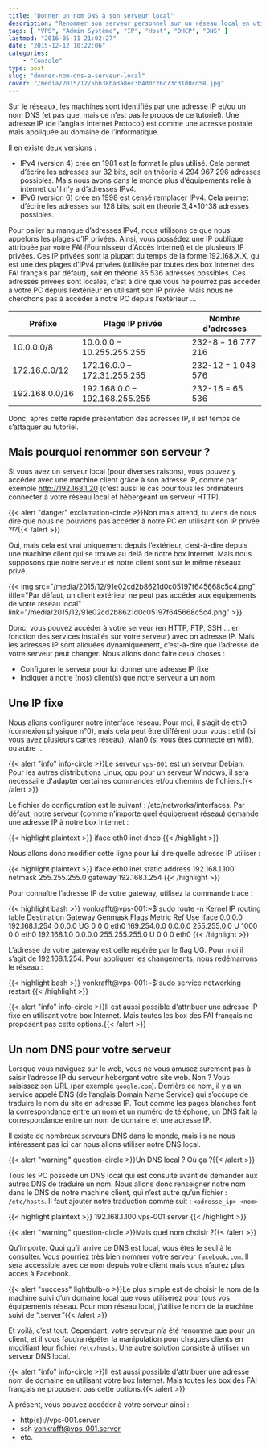 ```yaml
---
title: "Donner un nom DNS à son serveur local"
description: "Renommer son serveur personnel sur un réseau local en utilisant les IP fixes et les DNS locaux de vos différents équipements réseaux."
tags: [ "VPS", "Admin Système", "IP", "Host", "DHCP", "DNS" ]
lastmod: "2016-05-11 21:02:27"
date: "2015-12-12 10:22:06"
categories:
    - "Console"
type: post
slug: "donner-nom-dns-a-serveur-local"
cover: "/media/2015/12/5bb38ba3a8ec3b4d0c26c73c31d0cd58.jpg"
---
```


Sur le réseaux, les machines sont identifiés par une adresse IP et/ou un nom DNS (et pas que, mais ce n’est pas le propos de ce tutoriel). Une adresse IP (de l’anglais Internet Protocol) est comme une adresse postale mais appliquée au domaine de l’informatique.

<!--more-->

Il en existe deux versions :

- IPv4 (version 4) crée en 1981 est le format le plus utilisé. Cela permet d’écrire les adresses sur 32 bits, soit en théorie 4 294 967 296 adresses possibles. Mais nous avons dans le monde plus d’équipements relié à internet qu’il n’y a d’adresses IPv4.
- IPv6 (version 6) crée en 1998 est censé remplacer IPv4. Cela permet d’écrire les adresses sur 128 bits, soit en théorie 3,4×10^38 adresses possibles.

Pour palier au manque d’adresses IPv4, nous utilisons ce que nous appelons les plages d’IP privées. Ainsi, vous possédez une IP publique attribuée par votre FAI (Fournisseur d'Accès Internet) et de plusieurs IP privées. Ces IP privées sont la plupart du temps de la forme 192.168.X.X, qui est une des plages d’IPv4 privées (utilisée par toutes des box Internet des FAI français par défaut), soit en théorie 35 536 adresses possibles. Ces adresses privées sont locales, c’est à dire que vous ne pourrez pas accéder à votre PC depuis l’extérieur en utilisant son IP privée. Mais nous ne cherchons pas à accéder à notre PC depuis l’extérieur …

| Préfixe        | Plage IP privée               | Nombre d'adresses  |
| -------------- | ----------------------------- | ------------------ |
| 10.0.0.0/8     | 10.0.0.0 – 10.255.255.255     | 232-8 = 16 777 216 |
| 172.16.0.0/12  | 172.16.0.0 – 172.31.255.255   | 232-12 = 1 048 576 |
| 192.168.0.0/16 | 192.168.0.0 – 192.168.255.255 | 232-16 = 65 536    |

Donc, après cette rapide présentation des adresses IP, il est temps de s’attaquer au tutoriel.

## Mais pourquoi renommer son serveur ?

Si vous avez un serveur local (pour diverses raisons), vous pouvez y accéder avec une machine client grâce à son adresse IP, comme par exemple http://192.168.1.20 (c'est aussi le cas pour tous les ordinateurs connecter à votre réseau local et hébergeant un serveur HTTP).

{{< alert "danger" exclamation-circle >}}Non mais attend, tu viens de nous dire que nous ne pouvions pas accéder à notre PC en utilisant son IP privée ?!?{{< /alert >}}

Oui, mais cela est vrai uniquement depuis l’extérieur, c’est-à-dire depuis une machine client qui se trouve au delà de notre box Internet. Mais nous supposons que notre serveur et notre client sont sur le même réseaux privé.

{{< img src="/media/2015/12/91e02cd2b8621d0c05197f645668c5c4.png" title="Par défaut, un client extérieur ne peut pas accéder aux équipements de votre réseau local" link="/media/2015/12/91e02cd2b8621d0c05197f645668c5c4.png" >}}

Donc, vous pouvez accéder à votre serveur (en HTTP, FTP, SSH … en fonction des services installés sur votre serveur) avec on adresse IP. Mais les adresses IP sont allouées dynamiquement, c’est-à-dire que l’adresse de votre serveur peut changer. Nous allons donc faire deux choses :

- Configurer le serveur pour lui donner une adresse IP fixe
- Indiquer à notre (nos) client(s) que notre serveur a un nom

## Une IP fixe

Nous allons configurer notre interface réseau. Pour moi, il s’agit de eth0 (connexion physique n°0), mais cela peut être différent pour vous : eth1 (si vous avez plusieurs cartes réseau), wlan0 (si vous êtes connecté en wifi), ou autre …

{{< alert "info" info-circle >}}Le serveur `vps-001` est un serveur Debian. Pour les autres distributions Linux, opu pour un serveur Windows, il sera necessaire d'adapter certaines commandes et/ou chemins de fichiers.{{< /alert >}}

Le fichier de configuration est le suivant : /etc/networks/interfaces. Par défaut, notre serveur (comme n’importe quel équipement réseau) demande une adresse IP à notre box Internet :

{{< highlight plaintext >}}
iface eth0 inet dhcp
{{< /highlight >}}

Nous allons donc modifier cette ligne pour lui dire quelle adresse IP utiliser :

{{< highlight plaintext >}}
iface eth0 inet static
    address 192.168.1.100
    netmask 255.255.255.0
    gateway 192.168.1.254
{{< /highlight >}}

Pour connaître l’adresse IP de votre gateway, utilisez la commande trace :

{{< highlight bash >}}
vonkrafft@vps-001:~$ sudo route -n
Kernel IP routing table
Destination     Gateway         Genmask         Flags Metric Ref    Use Iface
0.0.0.0         192.168.1.254   0.0.0.0         UG    0      0      0   eth0
169.254.0.0     0.0.0.0         255.255.0.0     U     1000   0      0   eth0
192.168.1.0     0.0.0.0         255.255.255.0   U     0      0      0   eth0
{{< /highlight >}}

L’adresse de votre gateway est celle repérée par le flag UG. Pour moi il s’agit de 192.168.1.254. Pour appliquer les changements, nous redémarrons le réseau :

{{< highlight bash >}}
vonkrafft@vps-001:~$ sudo service networking restart
{{< /highlight >}}

{{< alert "info" info-circle >}}Il est aussi possible d'attribuer une adresse IP fixe en utilisant votre box Internet. Mais toutes les box des FAI français ne proposent pas cette options.{{< /alert >}}

## Un nom DNS pour votre serveur

Lorsque vous naviguez sur le web, vous ne vous amusez surement pas à saisir l’adresse IP du serveur hébergant votre site web. Non ? Vous saisissez son URL (par exemple `google.com`). Derrière ce nom, il y a un service appelé DNS (de l’anglais Domain Name Service) qui s’occupe de traduire le nom du site en adresse IP. Tout comme les pages blanches font la correspondance entre un nom et un numéro de téléphone, un DNS fait la correspondance entre un nom de domaine et une adresse IP.

Il existe de nombreux serveurs DNS dans le monde, mais ils ne nous intéressent pas ici car nous allons utiliser notre DNS local.

{{< alert "warning" question-circle >}}Un DNS local ? Où ça ?{{< /alert >}}

Tous les PC possède un DNS local qui est consulté avant de demander aux autres DNS de traduire un nom. Nous allons donc renseigner notre nom dans le DNS de notre machine client, qui n’est autre qu’un fichier : `/etc/hosts`. Il faut ajouter notre traduction comme suit : `<adresse_ip> <nom>`

{{< highlight plaintext >}}
192.168.1.100    vps-001.server
{{< /highlight >}}

{{< alert "warning" question-circle >}}Mais quel nom choisir ?{{< /alert >}}

Qu’importe. Quoi qu’il arrive ce DNS est local, vous êtes le seul à le consulter. Vous pourriez très bien nommer votre serveur `facebook.com`. Il sera accessible avec ce nom depuis votre client mais vous n’aurez plus accès à Facebook.

{{< alert "success" lightbulb-o >}}Le plus simple est de choisir le nom de la machine suivi d’un domaine local que vous utiliserez pour tous vos équipements réseau. Pour mon réseau local, j’utilise le nom de la machine suivi de “.server”{{< /alert >}}

Et voilà, c’est tout. Cependant, votre serveur n’a été renommé que pour un client, et il vous faudra répéter la manipulation pour chaques clients en modifiant leur fichier `/etc/hosts`. Une autre solution consiste à utiliser un serveur DNS local.

{{< alert "info" info-circle >}}Il est aussi possible d'attribuer une adresse nom de domaine en utilisant votre box Internet. Mais toutes les box des FAI français ne proposent pas cette options.{{< /alert >}}

A présent, vous pouvez accéder à votre serveur ainsi :

- http(s)://vps-001.server
- ssh vonkrafft@vps-001.server
- etc.
